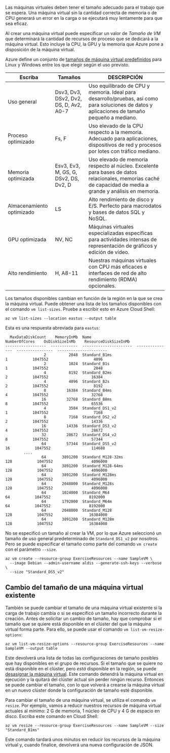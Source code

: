 Las máquinas virtuales deben tener el tamaño adecuado para el trabajo que se espera. Una máquina virtual sin la cantidad correcta de memoria o de CPU generará un error en la carga o se ejecutará muy lentamente para que sea eficaz. 

Al crear una máquina virtual puede especificar un valor de _Tamaño de VM_ que determinará la cantidad de recursos de proceso que se dedicará a la máquina virtual. Esto incluye la CPU, la GPU y la memoria que Azure pone a disposición de la máquina virtual.

Azure define un conjunto de [tamaños de máquina virtual predefinidos](https://docs.microsoft.com/azure/virtual-machines/linux/sizes) para Linux y Windows entre los que elegir según el uso previsto. 

| Escriba | Tamaños | DESCRIPCIÓN |
|------|-------|-------------|
| Uso general   | Dsv3, Dv3, DSv2, Dv2, DS, D, Av2, A0-7 | Uso equilibrado de CPU y memoria. Ideal para desarrollo/pruebas, así como para soluciones de datos y aplicaciones de tamaño pequeño a mediano. |
| Proceso optimizado | Fs, F | Uso elevado de la CPU respecto a la memoria. Adecuado para aplicaciones, dispositivos de red y procesos por lotes con tráfico mediano. |
| Memoria optimizada  | Esv3, Ev3, M, GS, G, DSv2, DS, Dv2, D   | Uso elevado de memoria respecto al núcleo. Excelente para bases de datos relacionales, memorias caché de capacidad de media a grande y análisis en memoria. |
| Almacenamiento optimizado | LS | Alto rendimiento de disco y E/S. Perfecto para macrodatos y bases de datos SQL y NoSQL. |
| GPU optimizada | NV, NC | Máquinas virtuales especializadas específicas para actividades intensas de representación de gráficos y edición de vídeo. |
| Alto rendimiento | H, A8-11 | Nuestras máquinas virtuales con CPU más eficaces e interfaces de red de alto rendimiento (RDMA) opcionales. | 

Los tamaños disponibles cambian en función de la región en la que se crea la máquina virtual. Puede obtener una lista de los tamaños disponibles con el comando `vm list-sizes`. Pruebe a escribir esto en Azure Cloud Shell:

```azurecli
az vm list-sizes --location eastus --output table
```

Esta es una respuesta abreviada para `eastus`:

```
  MaxDataDiskCount    MemoryInMb  Name                      NumberOfCores    OsDiskSizeInMb    ResourceDiskSizeInMb
------------------  ------------  ----------------------  ---------------  ----------------  ----------------------
                 2          2048  Standard_B1ms                         1           1047552                    4096
                 2          1024  Standard_B1s                          1           1047552                    2048
                 4          8192  Standard_B2ms                         2           1047552                   16384
                 4          4096  Standard_B2s                          2           1047552                    8192
                 8         16384  Standard_B4ms                         4           1047552                   32768
                16         32768  Standard_B8ms                         8           1047552                   65536
                 4          3584  Standard_DS1_v2                       1           1047552                    7168
                 8          7168  Standard_DS2_v2                       2           1047552                   14336
                16         14336  Standard_DS3_v2                       4           1047552                   28672
                32         28672  Standard_DS4_v2                       8           1047552                   57344
                64         57344  Standard_DS5_v2                      16           1047552                  114688
        ....
                64       3891200  Standard_M128-32ms                  128           1047552                 4096000
                64       3891200  Standard_M128-64ms                  128           1047552                 4096000
                64       3891200  Standard_M128ms                     128           1047552                 4096000
                64       2048000  Standard_M128s                      128           1047552                 4096000
                64       1024000  Standard_M64                         64           1047552                 8192000
                64       1792000  Standard_M64m                        64           1047552                 8192000
                64       2048000  Standard_M128                       128           1047552                16384000
                64       3891200  Standard_M128m                      128           1047552                16384000
```

No se especificó un tamaño al crear la VM, por lo que Azure seleccionó un tamaño de uso general predeterminado de `Standard_DS1_v2` por nosotros. Pero se puede especificar el tamaño como parte del comando `vm create` con el parámetro `--size`.

```azurecli
az vm create --resource-group ExerciseResources --name SampleVM \
  --image Debian --admin-username aldis --generate-ssh-keys --verbose \
  --size "Standard_DS5_v2"
```

## <a name="resizing-an-existing-vm"></a>Cambio del tamaño de una máquina virtual existente
También se puede cambiar el tamaño de una máquina virtual existente si la carga de trabajo cambia o si se especificó un tamaño incorrecto durante la creación. Antes de solicitar un cambio de tamaño, hay que comprobar si el tamaño que se quiere está disponible en el clúster del que la máquina virtual forma parte. Para ello, se puede usar el comando `vm list-vm-resize-options`:

```azurecli
az vm list-vm-resize-options --resource-group ExerciseResources --name SampleVM --output table
```

Este devolverá una lista de todas las configuraciones de tamaño posibles que hay disponibles en el grupo de recursos. Si el tamaño que se quiere no está disponible en el clúster, pero _está_  disponible en la región, se puede [desasignar la máquina virtual](https://docs.microsoft.com/cli/azure/vm?view=azure-cli-latest#az-vm-deallocate). Este comando detendrá la máquina virtual en ejecución y la quitará del clúster actual sin perder ningún recurso. Entonces se puede cambiar el tamaño, con lo que volverá a crearse la máquina virtual en un nuevo clúster donde la configuración de tamaño esté disponible.

Para cambiar el tamaño de una máquina virtual, se utiliza el comando `vm resize`. Por ejemplo, vamos a reducir nuestros recursos de máquina virtual actuales al mínimo: 2 G de memoria, 1 núcleo de CPU y 4 G de espacio en disco. Escriba este comando en Cloud Shell:

```azurecli
az vm resize --resource-group ExerciseResources --name SampleVM --size "Standard_B1ms"
```

Este comando tardará unos minutos en reducir los recursos de la máquina virtual y, cuando finalice, devolverá una nueva configuración de JSON.